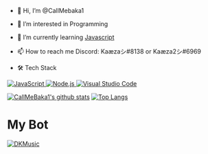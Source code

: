 - 👋 Hi, I’m @CallMebaka1
- 👀 I’m interested in Programming
- 🌱 I’m currently learning [Javascript](https://en.wikipedia.org/wiki/JavaScript)
- 📫 How to reach me
Discord: Kaæzaシ#8138 or Kaæza2シ#6969

- 🛠  Tech Stack


<a target="_blank" rel="noopener noreferrer" href="https://en.wikipedia.org/wiki/JavaScript"> <img src="https://camo.githubusercontent.com/6e8ce928be6e5866e27140eb0bb25479b52137d75ee0196e7b67c91038a9abc3/68747470733a2f2f696d672e736869656c64732e696f2f62616467652f2d4a6176615363726970742d3035313232413f7374796c653d666c6174266c6f676f3d6a617661736372697074" alt="JavaScript" style="max-width:100%;"> </a> <a target="_blank" rel="noopener noreferrer" href="https://nodejs.org"> <img src="https://camo.githubusercontent.com/441ef92f4ca6ed08f5179c92de1db983e255289755d138acddb23c503f54fc9c/68747470733a2f2f696d672e736869656c64732e696f2f62616467652f2d4e6f64652e6a732d3035313232413f7374796c653d666c6174266c6f676f3d6e6f64652e6a73" alt="Node.js" style="max-width:100%;"> </a> <a target="_blank" rel="noopener noreferrer" href="https://code.visualstudio.com/"><img src="https://camo.githubusercontent.com/1ca4fca85fcdf590edd7002c02ded299502daa79309d0656859b69d55a1c1fa9/68747470733a2f2f696d672e736869656c64732e696f2f62616467652f2d56697375616c25323053747564696f253230436f64652d3035313232413f7374796c653d666c6174266c6f676f3d76697375616c2d73747564696f2d636f6465266c6f676f436f6c6f723d303037414343" alt="Visual Studio Code" style="max-width:100%;"> </a>

[![CallMeBaka1's github stats](https://github-readme-stats.vercel.app/api?username=CallmeBaka1)](https://github.com/anuraghazra/github-readme-stats)  [![Top Langs](https://github-readme-stats.vercel.app/api/top-langs/?username=CallMeBaka1&layout=compact)](https://github.com/anuraghazra/github-readme-stats)

<!---
CallMebaka1/CallMebaka1 is a ✨ special ✨ repository because its `README.md` (this file) appears on your GitHub profile.
You can click the Preview link to take a look at your changes.
--->
<h1>My Bot</h1>

<a href="https://top.gg/bot/786332970163241010">
  <img src="https://top.gg/api/widget/786332970163241010.svg" alt="DKMusic" />
  </a>
